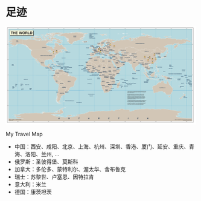 # 足迹

<img src="/assets/20220427_220527000_iOS.jpg" width="2000"> 

My Travel Map
- 中国：西安、咸阳、北京、上海、杭州、深圳、香港、厦门、延安、重庆、青海、洛阳、兰州, ...
- 俄罗斯：圣彼得堡、莫斯科
- 加拿大：多伦多、蒙特利尔、渥太华、舍布鲁克
- 瑞士：苏黎世、卢塞恩、因特拉肯
- 意大利：米兰
- 德国：康茨坦茨
